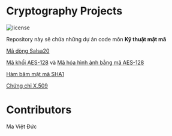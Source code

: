 # Cryptography Projects

![license](https://img.shields.io/crates/l/rustc-serialize/0.3.24.svg)

Repository này sẽ chứa những dự án code môn **Kỹ thuật mật mã**

[Mã dòng Salsa20](https://github.com/maduc238/cryptography-projects/tree/main/Salsa20)

[Mã khối AES-128](https://github.com/maduc238/cryptography-projects/tree/main/AES-128) và [Mã hóa hình ảnh bằng mã AES-128](https://github.com/maduc238/cryptography-projects/tree/main/AES-128/ImageCipher)

[Hàm băm mật mã SHA1](https://github.com/maduc238/cryptography-projects/tree/main/SHA1)

[Chứng chỉ X.509](https://github.com/maduc238/cryptography-projects/tree/main/X.509)

# Contributors

Ma Việt Đức
